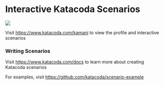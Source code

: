 # Interactive Katacoda Scenarios

[![](http://shields.katacoda.com/katacoda/kamani/count.svg)](https://www.katacoda.com/kamani "Get your profile on Katacoda.com")

Visit https://www.katacoda.com/kamani to view the profile and interactive scenarios

### Writing Scenarios
Visit https://www.katacoda.com/docs to learn more about creating Katacoda scenarios

For examples, visit https://github.com/katacoda/scenario-example
